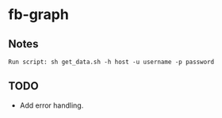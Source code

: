 # fb-graph

## Notes
    Run script: sh get_data.sh -h host -u username -p password

## TODO
-  Add error handling.